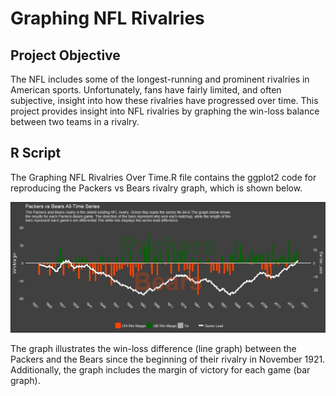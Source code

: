 # Graphing NFL Rivalries

## Project Objective
The NFL includes some of the longest-running and prominent rivalries in American sports. Unfortunately, fans have fairly limited, and often subjective, insight into how these rivalries have progressed over time. This project provides insight into NFL rivalries by graphing the win-loss balance between two teams in a rivalry.

## R Script
The Graphing NFL Rivalries Over Time.R file contains the ggplot2 code for reproducing the Packers vs Bears rivalry graph, which is shown below.

![NFL Rivalry Graph](https://github.com/dmielke/NFL-Rivalries/blob/master/Packers%20vs%20Bears%20Rivalry%20Graph.jpeg)

The graph illustrates the win-loss difference (line graph) between the Packers and the Bears since the beginning of their rivalry in November 1921. Additionally, the graph includes the margin of victory for each game (bar graph).
